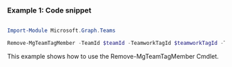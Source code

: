 ### Example 1: Code snippet

```powershell

Import-Module Microsoft.Graph.Teams

Remove-MgTeamTagMember -TeamId $teamId -TeamworkTagId $teamworkTagId -TeamworkTagMemberId $teamworkTagMemberId

```
This example shows how to use the Remove-MgTeamTagMember Cmdlet.

